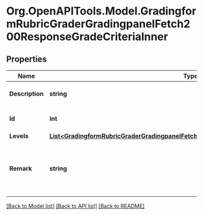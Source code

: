 # Org.OpenAPITools.Model.GradingformRubricGraderGradingpanelFetch200ResponseGradeCriteriaInner

## Properties

Name | Type | Description | Notes
------------ | ------------- | ------------- | -------------
**Description** | **string** | Description of the Criteria | [optional] [default to "null"]
**Id** | **int** | ID of the Criteria | [optional] [default to null]
**Levels** | [**List&lt;GradingformRubricGraderGradingpanelFetch200ResponseGradeCriteriaInnerLevelsInner&gt;**](GradingformRubricGraderGradingpanelFetch200ResponseGradeCriteriaInnerLevelsInner.md) |  | [optional] 
**Remark** | **string** | Any remarks for this criterion for the user being assessed | [optional] 

[[Back to Model list]](../README.md#documentation-for-models) [[Back to API list]](../README.md#documentation-for-api-endpoints) [[Back to README]](../README.md)

